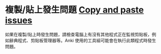 # 複製/貼上發生問題 [Copy and paste issues](https://docs.ankiweb.net/platform/windows/copy-and-paste.html)

如果在複製/貼上時發生問題，請檢查電腦上有沒有其他程式正在監視剪貼板，例如辭典程式、剪貼板管理器等。Anki 使用的工具組可能會在執行此類程式時發生問題。
